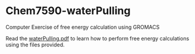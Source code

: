 # Chem7590-waterPulling
Computer Exercise of free energy calculation using GROMACS

Read the [waterPulling.pdf](https://github.com/chen3262/Chem7590-waterPulling/blob/master/waterPulling.pdf) to learn how to perform free energy calculations using the files provided.
